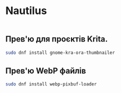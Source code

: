 # Nautilus

<figure><img src="../../../.gitbook/assets/image (54).png" alt=""><figcaption></figcaption></figure>

## Прев'ю для проєктів Krita.

```bash
sudo dnf install gnome-kra-ora-thumbnailer
```

## Прев'ю WebP файлів <a href="#prevyu-webp-failov" id="prevyu-webp-failov"></a>

```bash
sudo dnf install webp-pixbuf-loader
```
